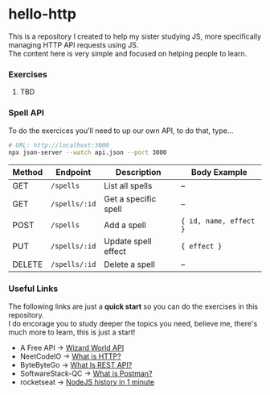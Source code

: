 # hello-http

This is a repository I created to help my sister studying JS, more specifically managing HTTP API requests using JS.  
The content here is very simple and focused on helping people to learn.

### Exercises

1. TBD

### Spell API

To do the exercices you'll need to up our own API, to do that, type...

```bash
# URL: http://localhost:3000
npx json-server --watch api.json --port 3000
```

| Method | Endpoint       | Description               | Body Example                     |
|--------|----------------|---------------------------|----------------------------------|
| GET    | `/spells`      | List all spells           | –                                |
| GET    | `/spells/:id`  | Get a specific spell       | –                                |
| POST   | `/spells`      | Add a spell               | `{ id, name, effect }`           |
| PUT    | `/spells/:id`  | Update spell effect       | `{ effect }`                     |
| DELETE | `/spells/:id`  | Delete a spell            | –                                |

### Useful Links

The following links are just a **quick start** so you can do the exercises in this repository.  
I do encorage you to study deeper the topics you need, believe me, there's much more to learn, this is just a start!

- A Free API → [Wizard World API](https://github.com/MossPiglets/WizardWorldAPI)
- NeetCodeIO → [What is HTTP?](https://youtube.com/shorts/wOPrIhmi7l0?si=SDQFfoYOWZ_wAXHk)
- ByteByteGo → [What Is REST API?](https://www.youtube.com/watch?v=-mN3VyJuCjM)
- SoftwareStack-QC → [What is Postman?](https://youtube.com/shorts/khYbWDJpLgA?si=eiOo14K83-LWzeai)
- rocketseat → [NodeJS history in 1 minute](https://youtube.com/shorts/AlCAhpyFcF8?si=WXuUBSBI9U79o4Rw)
